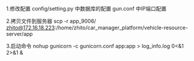 1.修改配置
config/setting.py 中数据库的配置
gun.conf 中IP端口配置

2.拷贝文件到服务器
scp -r app_9006/ zhito@172.16.18.223:/home/zhito/car_manager_platform/vehicle-resource-server/app

3.启动命令
nohup gunicorn -c gunicorn.conf app:app > log_info.log 0<&1 2>&1 &